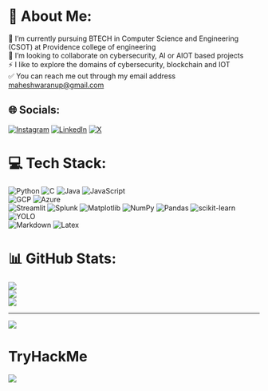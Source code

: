 # 💫 About Me:
🔭 I’m currently pursuing BTECH in Computer Science and Engineering (CSOT) at Providence college of engineering<br>
🤝 I’m looking to collaborate on cybersecurity, AI or AIOT based projects<br>
⚡ I like to explore the domains of cybersecurity, blockchain and IOT<br>
✅ You can reach me out through my email address maheshwaranup@gmail.com<br>


## 🌐 Socials:
[![Instagram](https://img.shields.io/badge/Instagram-%23E4405F.svg?logo=Instagram&logoColor=white)](https://instagram.com/djmahe4) [![LinkedIn](https://img.shields.io/badge/LinkedIn-%230077B5.svg?logo=linkedin&logoColor=white)](https://linkedin.com/in/maheshwar-anup) [![X](https://img.shields.io/badge/X-black.svg?logo=X&logoColor=white)](https://x.com/DJMahe04) 

# 💻 Tech Stack:
![Python](https://img.shields.io/badge/python-3670A0?style=for-the-badge&logo=python&logoColor=ffdd54) ![C](https://img.shields.io/badge/c-%2300599C.svg?style=for-the-badge&logo=c&logoColor=white) ![Java](https://img.shields.io/badge/java-%23ED8B00.svg?style=for-the-badge&logo=openjdk&logoColor=white) ![JavaScript](https://img.shields.io/badge/JavaScript-blue?style=for-the-badge&logo=javascript) <br> ![GCP](https://img.shields.io/badge/gcp-white?style=for-the-badge&logo=googlecloud) ![Azure](https://img.shields.io/badge/azure-%230072C6.svg?style=for-the-badge&logo=microsoftazure&logoColor=white) <br> ![Streamlit](https://img.shields.io/badge/streamlit-white?style=for-the-badge&logo=streamlit&logoColor=ffdd54) ![Splunk](https://img.shields.io/badge/splunk-%23000000.svg?style=for-the-badge&logo=splunk&logoColor=white)  ![Matplotlib](https://img.shields.io/badge/Matplotlib-%23ffffff.svg?style=for-the-badge&logo=Matplotlib&logoColor=black) ![NumPy](https://img.shields.io/badge/numpy-%23013243.svg?style=for-the-badge&logo=numpy&logoColor=white) ![Pandas](https://img.shields.io/badge/pandas-%23150458.svg?style=for-the-badge&logo=pandas&logoColor=white) ![scikit-learn](https://img.shields.io/badge/scikit--learn-%23F7931E.svg?style=for-the-badge&logo=scikit-learn&logoColor=white) ![YOLO](https://img.shields.io/badge/YOLO-blue?style=for-the-badge&logo=yolo)<br> ![Markdown](https://img.shields.io/badge/markdown-%23000000.svg?style=for-the-badge&logo=markdown&logoColor=white) ![Latex](https://img.shields.io/badge/latex-green?style=for-the-badge&logo=latex)
# 📊 GitHub Stats:
![](https://github-readme-stats.vercel.app/api?username=djmahe4&theme=dark&hide_border=false&include_all_commits=false&count_private=false)<br/>
![](https://github-readme-streak-stats.herokuapp.com/?user=djmahe4&theme=dark&hide_border=false)<br/>
![](https://github-readme-stats.vercel.app/api/top-langs/?username=djmahe4&theme=dark&hide_border=false&include_all_commits=false&count_private=false&layout=compact)

<!--## 🏆 GitHub Trophies
![](https://github-profile-trophy.vercel.app/?username=djmahe4&theme=radical&no-frame=false&no-bg=true&margin-w=4)

### ✍️ Random Dev Quote
![](https://quotes-github-readme.vercel.app/api?type=horizontal&theme=tokyonight)

### 🔝 Top Contributed Repo
![](https://github-contributor-stats.vercel.app/api?username=djmahe4&limit=5&theme=dark&combine_all_yearly_contributions=true) -->

---
[![](https://visitcount.itsvg.in/api?id=djmahe4&icon=8&color=4)](https://visitcount.itsvg.in)
# TryHackMe
[![](https://tryhackme-badges.s3.amazonaws.com/djmahe4.png)](https://tryhackme.com/p/djmahe4)
<!-- Proudly created with GPRM ( https://gprm.itsvg.in ) -->
